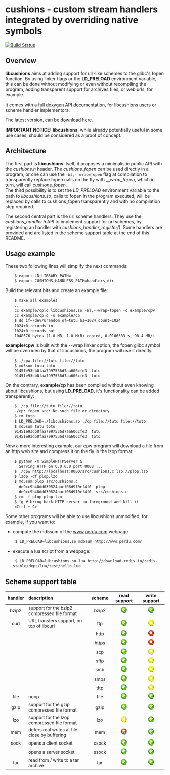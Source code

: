 # cushions - custom stream handlers integrated by overriding native symbols

[![Build Status](https://travis-ci.org/ncarrier/cushions.svg?branch=master)](https://travis-ci.org/ncarrier/cushions)

## Overview

**libcushions** aims at adding support for url-like schemes to the glibc's
fopen function.
By using linker flags or the **LD\_PRELOAD** environment variable, this can be
done without modifying or even without recompiling the program, adding
transparent support for archives files, or web urls, for example.

It comes with a full [doxygen API documentation][doxygen], for libcushions users
or scheme handler implementors.

The latest version, [can be download here][latest].

**IMPORTANT NOTICE:** **libcushions**, while already potentially useful in some
use cases, should be considered as a proof of concept.

## Architecture

The first part is **libcushions** itself, it proposes a minimalistic public
API with the *cushions.h* header. The *cushions\_fopen* can be used directly in
a program, or one can use the `-Wl,--wrap=fopen` flag at compilation to
transparently replace fopen calls on the fly with *\_\_wrap\_fopen*, which in
turn, will call *cushions\_fopen*.  
The third possibility is to set the *LD\_PRELOAD* environment variable to the
path to *libcushions.so*, calls to fopen in the program executed, will be
replaced by calls to cushions_fopen transparently and with no compilation step
required.

The second central part is the url scheme handlers. They use the
*cushions\_handler.h* API to implement support for url schemes, by registering
an handler with *cushions\_handler\_register()*. Some handlers are provided and
are listed in the scheme support table at the end of this README.

## Usage example

These two following lines will simplify the next commands:

        $ export LD_LIBRARY_PATH=.
        $ export CUSHIONS_HANDLERS_PATH=handlers_dir

Build the relevant bits and create an example file:

        $ make all examples
        ...
        cc example/cp.c libcushions.so -Wl,--wrap=fopen -o example/cpw
        cc example/cp.c -o example/cp
        $ dd if=/dev/urandom of=tutu bs=1024 count=1024
        1024+0 records in
        1024+0 records out
        1048576 bytes (1.0 MB, 1.0 MiB) copied, 0.0106583 s, 98.4 MB/s

**example/cpw** is built with the --wrap linker option, the fopen glibc symbol
will be overriden by that of libcushions, the program will use it directly.

        $ ./cpw file://tutu file://toto
        $ md5sum tutu toto
        91451e93db0faa7997536d7aa606cfe3  tutu
        91451e93db0faa7997536d7aa606cfe3  toto

On the contrary, **example/cp** has been compiled without even knowing about
libcushions, but using **LD\_PRELOAD**, it's functionality can be added
transparently:

        $ ./cp file://tutu file://toto
        ./cp: fopen src: No such file or directory
        $ rm toto
        $ LD_PRELOAD=./libcushions.so ./cp file://tutu file://toto
        $ md5sum tutu toto
        91451e93db0faa7997536d7aa606cfe3  tutu
        91451e93db0faa7997536d7aa606cfe3  toto

Now a more interesting example, our cpw program will download a file from an
http web site and compress it on the fly in the lzop format:

        $ python -m SimpleHTTPServer &
          Serving HTTP on 0.0.0.0 port 8000 ...
        $ ./cpw http://localhost:8000/src/cushions.c lzo://plop.lzo
        $ lzop -df plop.lzo
        $ md5sum plop src/cushions.c
          de9cc9b40dd030524aacf08d910cf4f0  plop
          de9cc9b40dd030524aacf08d910cf4f0  src/cushions.c
        $ rm -f plop plop.lzo
        $ fg # bring back HTTP server to foreground and kill it
        <Ctrl + C>

Some other programs will be able to use libcushions unmodified, for example, if
you want to:

 * compute the md5sum of the www.perdu.com webpage

        $ LD_PRELOAD=libcushions.so md5sum http://www.perdu.com/

 * execute a lua script from a webpage:

        $ LD_PRELOAD=libcushions.so lua http://download.redis.io/redis-stable/deps/lua/test/hello.lua

## Scheme support table

| handler | description                                    | scheme | read support                                                                                                                | write support                                                                                                               |
|:-------:|:-----------------------------------------------|:------:|:---------------------------------------------------------------------------------------------------------------------------:|:---------------------------------------------------------------------------------------------------------------------------:|
| bzip2   | support for the bzip2 compressed file format   | bzip2  | <img src="https://raw.githubusercontent.com/ncarrier/cushions/master/misc/tick.png" alt="yes" style="width: 20px;"/>        | <img src="https://raw.githubusercontent.com/ncarrier/cushions/master/misc/tick.png" alt="yes" style="width: 20px;"/>        |
| curl    | URL transfers support, on top of libcurl       | ftp    | <img src="https://raw.githubusercontent.com/ncarrier/cushions/master/misc/tick.png" alt="yes" style="width: 20px;"/>        | <img src="https://raw.githubusercontent.com/ncarrier/cushions/master/misc/not_yet.png" alt="not yet" style="width: 20px;"/> |
|         |                                                | http   | <img src="https://raw.githubusercontent.com/ncarrier/cushions/master/misc/tick.png" alt="yes" style="width: 20px;"/>        | <img src="https://raw.githubusercontent.com/ncarrier/cushions/master/misc/cross.png" alt="no" style="width: 20px;"/>        |
|         |                                                | https  | <img src="https://raw.githubusercontent.com/ncarrier/cushions/master/misc/tick.png" alt="yes" style="width: 20px;"/>        | <img src="https://raw.githubusercontent.com/ncarrier/cushions/master/misc/cross.png" alt="no" style="width: 20px;"/>        |
|         |                                                | scp    | <img src="https://raw.githubusercontent.com/ncarrier/cushions/master/misc/tick.png" alt="yes" style="width: 20px;"/>        | <img src="https://raw.githubusercontent.com/ncarrier/cushions/master/misc/not_yet.png" alt="not yet" style="width: 20px;"/> |
|         |                                                | sftp   | <img src="https://raw.githubusercontent.com/ncarrier/cushions/master/misc/tick.png" alt="yes" style="width: 20px;"/>        | <img src="https://raw.githubusercontent.com/ncarrier/cushions/master/misc/not_yet.png" alt="not yet" style="width: 20px;"/> |
|         |                                                | smb    | <img src="https://raw.githubusercontent.com/ncarrier/cushions/master/misc/tick.png" alt="yes" style="width: 20px;"/>        | <img src="https://raw.githubusercontent.com/ncarrier/cushions/master/misc/not_yet.png" alt="not yet" style="width: 20px;"/> |
|         |                                                | smbs   | <img src="https://raw.githubusercontent.com/ncarrier/cushions/master/misc/tick.png" alt="yes" style="width: 20px;"/>        | <img src="https://raw.githubusercontent.com/ncarrier/cushions/master/misc/not_yet.png" alt="not yet" style="width: 20px;"/> |
|         |                                                | tftp   | <img src="https://raw.githubusercontent.com/ncarrier/cushions/master/misc/tick.png" alt="yes" style="width: 20px;"/>        | <img src="https://raw.githubusercontent.com/ncarrier/cushions/master/misc/not_yet.png" alt="not yet" style="width: 20px;"/> |
| file    | noop                                           | file   | <img src="https://raw.githubusercontent.com/ncarrier/cushions/master/misc/tick.png" alt="yes" style="width: 20px;"/>        | <img src="https://raw.githubusercontent.com/ncarrier/cushions/master/misc/tick.png" alt="yes" style="width: 20px;"/>        |
| gzip    | support for the gzip compressed file format    | gzip   | <img src="https://raw.githubusercontent.com/ncarrier/cushions/master/misc/tick.png" alt="yes" style="width: 20px;"/>        | <img src="https://raw.githubusercontent.com/ncarrier/cushions/master/misc/tick.png" alt="yes" style="width: 20px;"/>        |
| lzo     | support for the lzop compressed file format    | lzo    | <img src="https://raw.githubusercontent.com/ncarrier/cushions/master/misc/not_yet.png" alt="not yet" style="width: 20px;"/> | <img src="https://raw.githubusercontent.com/ncarrier/cushions/master/misc/tick.png" alt="yes" style="width: 20px;"/>        |
| mem     | defers real writes at file close by buffering  | mem    | <img src="https://raw.githubusercontent.com/ncarrier/cushions/master/misc/cross.png" alt="no" style="width: 20px;"/>        | <img src="https://raw.githubusercontent.com/ncarrier/cushions/master/misc/tick.png" alt="yes" style="width: 20px;"/>        |
| sock    | opens a client socket                          | csock  | <img src="https://raw.githubusercontent.com/ncarrier/cushions/master/misc/tick.png" alt="yes" style="width: 20px;"/>        | <img src="https://raw.githubusercontent.com/ncarrier/cushions/master/misc/tick.png" alt="yes" style="width: 20px;"/>        |
|         | opens a server socket                          | ssock  | <img src="https://raw.githubusercontent.com/ncarrier/cushions/master/misc/tick.png" alt="yes" style="width: 20px;"/>        | <img src="https://raw.githubusercontent.com/ncarrier/cushions/master/misc/tick.png" alt="yes" style="width: 20px;"/>        |
| tar     | read from / write to a tar archive             | tar    | <img src="https://raw.githubusercontent.com/ncarrier/cushions/master/misc/tick.png" alt="yes" style="width: 20px;"/>        | <img src="https://raw.githubusercontent.com/ncarrier/cushions/master/misc/tick.png" alt="yes" style="width: 20px;"/>        |

[doxygen]: https://ncarrier.github.io/cushions/0.2.1
[latest]: https://github.com/ncarrier/cushions/releases/tag/0.2.1
